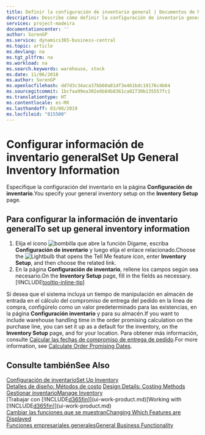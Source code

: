```yaml
---
title: Definir la configuración de inventario general | Documentos de Microsoft
description: Describe cómo definir la configuración de inventario general, como los números de serie y las ubicaciones, para poder, por ejemplo, administrar el almacén y las existencias.
services: project-madeira
documentationcenter: ''
author: SorenGP
ms.service: dynamics365-business-central
ms.topic: article
ms.devlang: na
ms.tgt_pltfrm: na
ms.workload: na
ms.search.keywords: warehouse, stock
ms.date: 11/06/2018
ms.author: SorenGP
ms.openlocfilehash: dd7d3c34aca37bb60a81df3e461bdc19176c4b64
ms.sourcegitcommit: 1bcfaa99ea302e6b84b8361ca02730b135557fc1
ms.translationtype: HT
ms.contentlocale: es-MX
ms.lasthandoff: 03/08/2019
ms.locfileid: "815500"
---
```

# <a name="set-up-general-inventory-information"></a><span data-ttu-id="f5f11-103">Configurar información de inventario general</span><span class="sxs-lookup"><span data-stu-id="f5f11-103">Set Up General Inventory Information</span></span>
<span data-ttu-id="f5f11-104">Especifique la configuración del inventario en la página **Configuración de inventario**.</span><span class="sxs-lookup"><span data-stu-id="f5f11-104">You specify your general inventory setup on the **Inventory Setup** page.</span></span>

## <a name="to-set-up-general-inventory-information"></a><span data-ttu-id="f5f11-105">Para configurar la información de inventario general</span><span class="sxs-lookup"><span data-stu-id="f5f11-105">To set up general inventory information</span></span>
1. <span data-ttu-id="f5f11-106">Elija el icono ![bombilla que abre la función Dígame](media/ui-search/search_small.png "Dígame que desea hacer"), escriba **Configuración de inventario** y luego elija el enlace relacionado.</span><span class="sxs-lookup"><span data-stu-id="f5f11-106">Choose the ![Lightbulb that opens the Tell Me feature](media/ui-search/search_small.png "Tell me what you want to do") icon, enter **Inventory Setup**, and then choose the related link.</span></span>
2. <span data-ttu-id="f5f11-107">En la página **Configuración de inventario**, rellene los campos según sea necesario.</span><span class="sxs-lookup"><span data-stu-id="f5f11-107">On the **Inventory Setup** page, fill in the fields as necessary.</span></span> [!INCLUDE[tooltip-inline-tip](includes/tooltip-inline-tip_md.md)]

<span data-ttu-id="f5f11-108">Si desea que el sistema incluya un tiempo de manipulación en almacén de entrada en el cálculo del compromiso de entrega del pedido en la línea de compra, configúrelo como un valor predeterminado para las existencias, en la página **Configuración inventario** y para su almacén.</span><span class="sxs-lookup"><span data-stu-id="f5f11-108">If you want to include warehouse handling time in the order promising calculation on the purchase line, you can set it up as a default for the inventory, on the **Inventory Setup** page, and for your location.</span></span> <span data-ttu-id="f5f11-109">Para obtener más información, consulte [Calcular las fechas de compromiso de entrega de pedido](sales-how-to-calculate-order-promising-dates.md).</span><span class="sxs-lookup"><span data-stu-id="f5f11-109">For more information, see [Calculate Order Promising Dates](sales-how-to-calculate-order-promising-dates.md).</span></span>  

## <a name="see-also"></a><span data-ttu-id="f5f11-110">Consulte también</span><span class="sxs-lookup"><span data-stu-id="f5f11-110">See Also</span></span>
[<span data-ttu-id="f5f11-111">Configuración de inventario</span><span class="sxs-lookup"><span data-stu-id="f5f11-111">Set Up Inventory</span></span>](inventory-setup-inventory.md)  
<span data-ttu-id="f5f11-112">[Detalles de diseño: Métodos de costo](design-details-costing-methods.md)  </span><span class="sxs-lookup"><span data-stu-id="f5f11-112">[Design Details: Costing Methods](design-details-costing-methods.md)  </span></span>  
[<span data-ttu-id="f5f11-113">Gestionar inventario</span><span class="sxs-lookup"><span data-stu-id="f5f11-113">Manage Inventory</span></span>](inventory-manage-inventory.md)  
<span data-ttu-id="f5f11-114">[Trabajar con [!INCLUDE[d365fin](includes/d365fin_md.md)]](ui-work-product.md)</span><span class="sxs-lookup"><span data-stu-id="f5f11-114">[Working with [!INCLUDE[d365fin](includes/d365fin_md.md)]](ui-work-product.md)</span></span>  
[<span data-ttu-id="f5f11-115">Cambiar las funciones que se muestran</span><span class="sxs-lookup"><span data-stu-id="f5f11-115">Changing Which Features are Displayed</span></span>](ui-experiences.md)  
[<span data-ttu-id="f5f11-116">Funciones empresariales generales</span><span class="sxs-lookup"><span data-stu-id="f5f11-116">General Business Functionality</span></span>](ui-across-business-areas.md)
